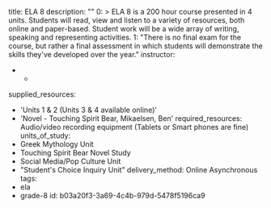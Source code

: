 title: ELA 8
description: ""
0: >
  ELA 8 is a 200 hour course presented in 4 units. Students will read, view and listen to a variety of
  resources, both online and paper-based. Student work will be a wide array of writing, speaking and
  representing activities.
1: "There is no final exam for the course, but rather a final assessment in which students will demonstrate the skills they've developed over the year."
instructor:
  - -
supplied_resources:
  - 'Units 1 & 2 (Units 3 & 4 available online)'
  - 'Novel - Touching Spirit Bear, Mikaelsen, Ben'
required_resources: Audio/video recording equipment (Tablets or Smart phones are fine)
units_of_study:
  - Greek Mythology Unit
  - Touching Spirit Bear Novel Study
  - Social Media/Pop Culture Unit
  - "Student's Choice Inquiry Unit"
delivery_method: Online Asynchronous
tags:
  - ela
  - grade-8
id: b03a20f3-3a69-4c4b-979d-5478f5196ca9
